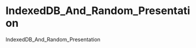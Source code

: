 IndexedDB_And_Random_Presentation
=================================

IndexedDB_And_Random_Presentation